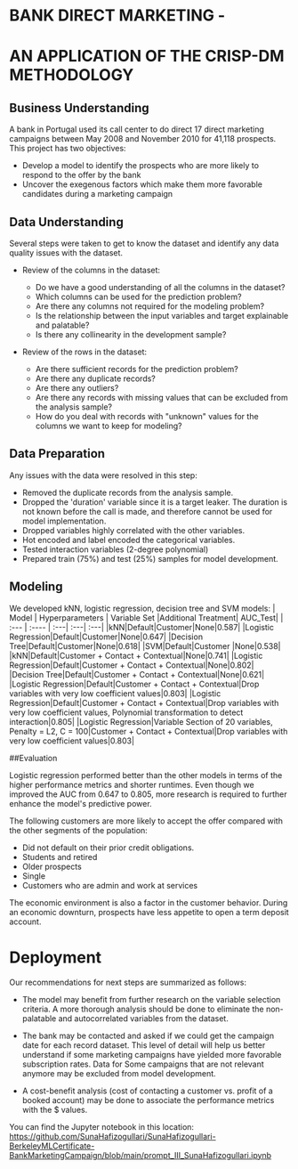 # BANK DIRECT MARKETING -  
# AN APPLICATION OF THE CRISP-DM METHODOLOGY

## Business Understanding
A bank in Portugal used its call center to do direct 17 direct marketing campaigns between May 2008 and November 2010 for 41,118 prospects.
This project has two objectives:
- Develop a model to identify the prospects who are more likely to respond to the offer by the bank
- Uncover the exegenous factors which make them more favorable candidates during a marketing campaign

## Data Understanding
Several steps were taken to get to know the dataset and identify any data quality issues with the dataset.
- Review of the columns in the dataset:
  - Do we have a good understanding of all the columns in the dataset?
  - Which columns can be used for the prediction problem?
  - Are there any columns not required for the modeling problem?
  - Is the relationship between the input variables and target explainable and palatable?
  - Is there any collinearity in the development sample?
 
- Review of the rows in the dataset:
  - Are there sufficient records for the prediction problem?
  - Are there any duplicate records?
  - Are there any outliers?
  - Are there any records with missing values that can be excluded from the analysis sample?
  - How do you deal with records with "unknown" values for the columns we want to keep for modeling?

## Data Preparation
Any issues with the data were resolved in this step:
- Removed the duplicate records from the analysis sample.
- Dropped the 'duration' variable since it is a target leaker. The duration is not known before the call is made, and therefore cannot be used for model implementation.
- Dropped variables highly correlated with the other variables.
- Hot encoded and label encoded the categorical variables.
- Tested interaction variables (2-degree polynomial)
- Prepared train (75%) and test (25%) samples for model development.

## Modeling
We developed kNN, logistic regression, decision tree and SVM models:
| Model     | Hyperparameters | Variable Set |Additional Treatment| AUC_Test|
| :---        |    :----   |   :---|   :---|  :---|
|kNN|Default|Customer|None|0.587|
|Logistic Regression|Default|Customer|None|0.647|
|Decision Tree|Default|Customer|None|0.618|
|SVM|Default|Customer |None|0.538|
|kNN|Default|Customer + Contact + Contextual|None|0.741|
|Logistic Regression|Default|Customer + Contact + Contextual|None|0.802|
|Decision Tree|Default|Customer + Contact + Contextual|None|0.621|
|Logistic Regression|Default|Customer + Contact + Contextual|Drop variables with very low coefficient values|0.803|
|Logistic Regression|Default|Customer + Contact + Contextual|Drop variables with very low coefficient values, Polynomial transformation to detect interaction|0.805|
|Logistic Regression|Variable Section of 20 variables, Penalty = L2, C = 100|Customer + Contact + Contextual|Drop variables with very low coefficient values|0.803|

##Evaluation

Logistic regression performed better than the other models in terms of the higher performance metrics and shorter runtimes. Even though we improved the AUC from 0.647 to 0.805, more research is required to further enhance the model's predictive power.

The following customers are more likely to accept the offer compared with the other segments of the population:
- Did not default on their prior credit obligations.
- Students and retired
- Older prospects
- Single
- Customers who are admin and work at services

The economic environment is also a factor in the customer behavior. During an economic downturn, prospects have less appetite to open a term deposit account.

# Deployment

Our recommendations for next steps are summarized as follows:
- The model may benefit from further research on the variable selection criteria. A more thorough analysis should be done to eliminate the non-palatable and autocorrelated variables from the dataset.

- The bank may be contacted and asked if we could get the campaign date for each record dataset. This level of detail will help us better understand if some marketing campaigns have yielded more favorable subscription rates. Data for Some campaigns that are not relevant anymore may be excluded from model development.

- A cost-benefit analysis (cost of contacting a customer vs. profit of a booked account) may be done to associate the performance metrics with the $ values.

You can find the Jupyter notebook in this location: https://github.com/SunaHafizogullari/SunaHafizogullari-BerkeleyMLCertificate-BankMarketingCampaign/blob/main/prompt_III_SunaHafizogullari.ipynb
